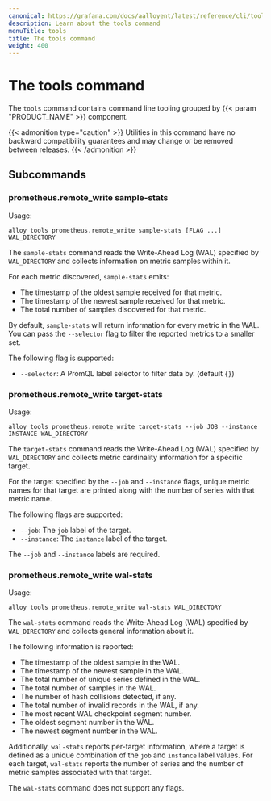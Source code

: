 ```yaml
---
canonical: https://grafana.com/docs/aalloyent/latest/reference/cli/tools/
description: Learn about the tools command
menuTitle: tools
title: The tools command
weight: 400
---
```


# The tools command

The `tools` command contains command line tooling grouped by {{< param "PRODUCT_NAME" >}} component.

{{< admonition type="caution" >}}
Utilities in this command have no backward compatibility guarantees and may change or be removed between releases.
{{< /admonition >}}

## Subcommands

### prometheus.remote_write sample-stats

Usage:

```shell
alloy tools prometheus.remote_write sample-stats [FLAG ...] WAL_DIRECTORY
```

The `sample-stats` command reads the Write-Ahead Log (WAL) specified by `WAL_DIRECTORY` and collects information on metric samples within it.

For each metric discovered, `sample-stats` emits:

* The timestamp of the oldest sample received for that metric.
* The timestamp of the newest sample received for that metric.
* The total number of samples discovered for that metric.

By default, `sample-stats` will return information for every metric in the WAL.
You can pass the `--selector` flag to filter the reported metrics to a smaller set.

The following flag is supported:

* `--selector`: A PromQL label selector to filter data by. (default `{}`)

### prometheus.remote_write target-stats

Usage:

```shell
alloy tools prometheus.remote_write target-stats --job JOB --instance INSTANCE WAL_DIRECTORY
```

The `target-stats` command reads the Write-Ahead Log (WAL) specified by `WAL_DIRECTORY` and collects metric cardinality information for a specific target.

For the target specified by the `--job` and `--instance` flags, unique metric names for that target are printed along with the number of series with that metric name.

The following flags are supported:

* `--job`: The `job` label of the target.
* `--instance`: The `instance` label of the target.

The `--job` and `--instance` labels are required.

### prometheus.remote_write wal-stats

Usage:

```shell
alloy tools prometheus.remote_write wal-stats WAL_DIRECTORY
```

The `wal-stats` command reads the Write-Ahead Log (WAL) specified by `WAL_DIRECTORY` and collects general information about it.

The following information is reported:

* The timestamp of the oldest sample in the WAL.
* The timestamp of the newest sample in the WAL.
* The total number of unique series defined in the WAL.
* The total number of samples in the WAL.
* The number of hash collisions detected, if any.
* The total number of invalid records in the WAL, if any.
* The most recent WAL checkpoint segment number.
* The oldest segment number in the WAL.
* The newest segment number in the WAL.

Additionally, `wal-stats` reports per-target information, where a target is defined as a unique combination of the `job` and `instance` label values.
For each target, `wal-stats` reports the number of series and the number of metric samples associated with that target.

The `wal-stats` command does not support any flags.

